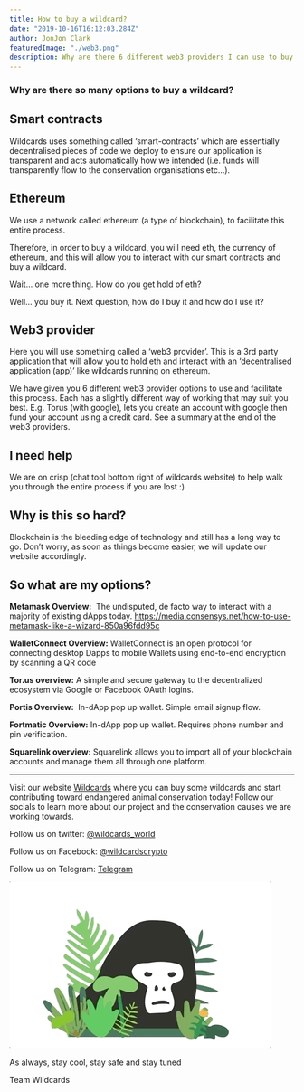 ```yaml
---
title: How to buy a wildcard?
date: "2019-10-16T16:12:03.284Z"
author: JonJon Clark
featuredImage: "./web3.png"
description: Why are there 6 different web3 providers I can use to buy a wildcard and what does that even mean?!
---
```


### Why are there so many options to buy a wildcard?

## Smart contracts

Wildcards uses something called ‘smart-contracts’ which are essentially decentralised pieces of code we deploy to ensure our application is transparent and acts automatically how we intended (i.e. funds will transparently flow to the conservation organisations etc…).

## Ethereum

We use a network called ethereum (a type of blockchain), to facilitate this entire process.

Therefore, in order to buy a wildcard, you will need eth, the currency of ethereum, and this will allow you to interact with our smart contracts and buy a wildcard.

Wait… one more thing. How do you get hold of eth?

Well… you buy it. Next question, how do I buy it and how do I use it?

## Web3 provider

Here you will use something called a ‘web3 provider’. This is a 3rd party application that will allow you to hold eth and interact with an ‘decentralised application (app)’ like wildcards running on ethereum.

We have given you 6 different web3 provider options to use and facilitate this process. Each has a slightly different way of working that may suit you best. E.g.
Torus (with google), lets you create an account with google then fund your account using a credit card. See a summary at the end of the web3 providers.

## I need help

We are on crisp (chat tool bottom right of wildcards website) to help walk you through the entire process if you are lost :)

## Why is this so hard?

Blockchain is the bleeding edge of technology and still has a long way to go. Don’t worry, as soon as things become easier, we will update our website accordingly.

## So what are my options?

**Metamask Overview:** 
The undisputed, de facto way to interact with a majority of existing dApps today.
https://media.consensys.net/how-to-use-metamask-like-a-wizard-850a96fdd95c

**WalletConnect Overview:**
WalletConnect is an open protocol for connecting desktop Dapps to mobile Wallets using end-to-end encryption by scanning a QR code

**Tor.us overview:**
A simple and secure gateway to the decentralized ecosystem via Google or Facebook OAuth logins.

**Portis Overview:** 
In-dApp pop up wallet. Simple email signup flow.

**Fortmatic Overview:**
In-dApp pop up wallet. Requires phone number and pin verification.

**Squarelink overview:**
Squarelink allows you to import all of your blockchain accounts and manage them all through one platform.

---

Visit our website [Wildcards](https://wildcards.world) where you can buy some wildcards and start contributing toward endangered animal conservation today! Follow our socials to learn more about our project and the conservation causes we are working towards.

Follow us on twitter: [@wildcards_world](https://twitter.com/wildcards_world)

Follow us on Facebook: [@wildcardscrypto](https://www.facebook.com/wildcardscrypto)

Follow us on Telegram: [Telegram](https://t.me/wildcardsworld)

![thuglife](./thuggorilla.gif "Thuglife harberger tax")

As always, stay cool, stay safe and stay tuned

Team Wildcards
